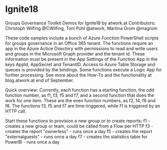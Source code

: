 # Ignite18
Groups Governance Toolkit 
Demos for Ignite18 by atwork.at
Contributors: Christoph Wilfing @CWilfing, Toni Pohl @atwork, Martina Grom @magrom

These code samples include a bunch of Azure Function PowerShell scripts for groups governance in an Office 365 tenant.
The functions require an app in the Azure Actice Directory with permissions to read and write users and groups in the Microsoft Graph provider and the tenant id. These information must be present in the App Settings of the Function App in the keys AppId, AppSecret and TenantID. Access to Azure Table Storage and queues is provided by the bindings. Some functions execute a Logic App for further processing.
See more about the How-To and the functionality at blog.atwork.at end of September.

Quick overview:
Currently, each function has a starting function, the odd function number, as f1, f3, f5 and f7, and a second function that does the work for one item. These are the even function numbers, as f2, f4, f6 and f8. The functions f3, f5 and f7 are time-triggered, while f1 is triggered by an HTTP call.

Start these functions to provision a new group or to create reports:
f1 - creates a new group or team, could be called from a Flow per HTTP
f3 - creates the report "ownerless" - runs once a day
f5 - creates the report "externalguests" - runs once a day
f7 - creates the statistics table for PowerBI - runs once a day
